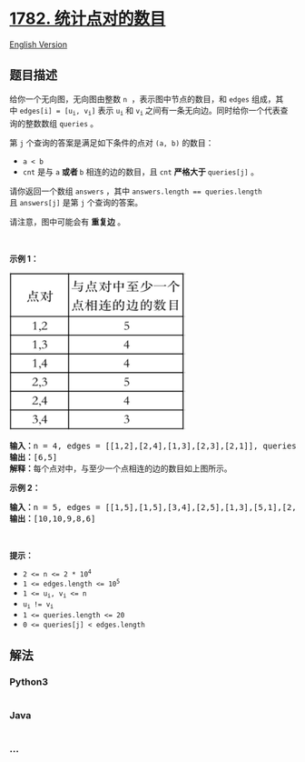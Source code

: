 # [1782. 统计点对的数目](https://leetcode-cn.com/problems/count-pairs-of-nodes)

[English Version](/solution/1700-1799/1782.Count%20Pairs%20Of%20Nodes/README_EN.md)

## 题目描述

<!-- 这里写题目描述 -->

<p>给你一个无向图，无向图由整数 <code>n</code>  ，表示图中节点的数目，和 <code>edges</code> 组成，其中 <code>edges[i] = [u<sub>i</sub>, v<sub>i</sub>]</code> 表示 <code>u<sub>i</sub></code> 和 <code>v<sub>i</sub></code><sub> </sub>之间有一条无向边。同时给你一个代表查询的整数数组 <code>queries</code> 。</p>

<p>第 <code>j</code> 个查询的答案是满足如下条件的点对 <code>(a, b)</code> 的数目：</p>

<ul>
	<li><code>a < b</code></li>
	<li><code>cnt</code> 是与 <code>a</code> <strong>或者 </strong><code>b</code> 相连的边的数目，且 <code>cnt</code> <strong>严格大于 </strong><code>queries[j]</code> 。</li>
</ul>

<p>请你返回一个数组 <code>answers</code> ，其中 <code>answers.length == queries.length</code> 且 <code>answers[j]</code> 是第 <code>j</code> 个查询的答案。</p>

<p>请注意，图中可能会有 <strong>重复边</strong> 。</p>

<p> </p>

<p><strong>示例 1：</strong></p>
<img alt="" src="/solution/1700-1799/1782.Count Pairs Of Nodes/images/1614828447-GMnLVg-image.png" style="width: 310px; height: 278px;" />
<pre>
<b>输入：</b>n = 4, edges = [[1,2],[2,4],[1,3],[2,3],[2,1]], queries = [2,3]
<b>输出：</b>[6,5]
<b>解释：</b>每个点对中，与至少一个点相连的边的数目如上图所示。
</pre>

<p><strong>示例 2：</strong></p>

<pre>
<b>输入：</b>n = 5, edges = [[1,5],[1,5],[3,4],[2,5],[1,3],[5,1],[2,3],[2,5]], queries = [1,2,3,4,5]
<b>输出：</b>[10,10,9,8,6]
</pre>

<p> </p>

<p><strong>提示：</strong></p>

<ul>
	<li><code>2 <= n <= 2 * 10<sup>4</sup></code></li>
	<li><code>1 <= edges.length <= 10<sup>5</sup></code></li>
	<li><code>1 <= u<sub>i</sub>, v<sub>i</sub> <= n</code></li>
	<li><code>u<sub>i </sub>!= v<sub>i</sub></code></li>
	<li><code>1 <= queries.length <= 20</code></li>
	<li><code>0 <= queries[j] < edges.length</code></li>
</ul>


## 解法

<!-- 这里可写通用的实现逻辑 -->

<!-- tabs:start -->

### **Python3**

<!-- 这里可写当前语言的特殊实现逻辑 -->

```python

```

### **Java**

<!-- 这里可写当前语言的特殊实现逻辑 -->

```java

```

### **...**

```

```

<!-- tabs:end -->
